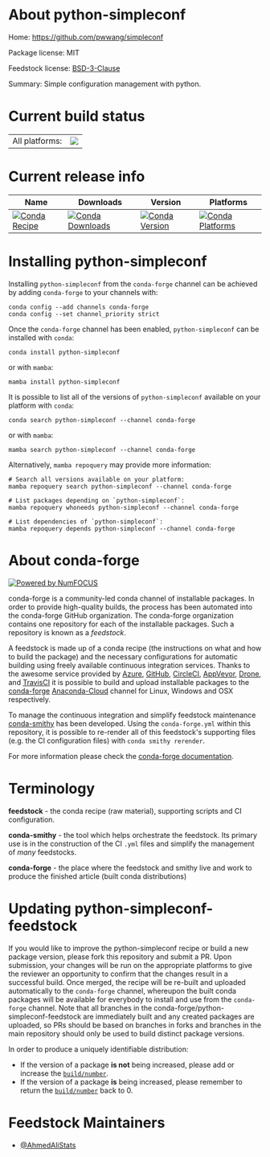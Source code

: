About python-simpleconf
=======================

Home: https://github.com/pwwang/simpleconf

Package license: MIT

Feedstock license: [BSD-3-Clause](https://github.com/conda-forge/python-simpleconf-feedstock/blob/main/LICENSE.txt)

Summary: Simple configuration management with python.

Current build status
====================


<table><tr><td>All platforms:</td>
    <td>
      <a href="https://dev.azure.com/conda-forge/feedstock-builds/_build/latest?definitionId=16204&branchName=main">
        <img src="https://dev.azure.com/conda-forge/feedstock-builds/_apis/build/status/python-simpleconf-feedstock?branchName=main">
      </a>
    </td>
  </tr>
</table>

Current release info
====================

| Name | Downloads | Version | Platforms |
| --- | --- | --- | --- |
| [![Conda Recipe](https://img.shields.io/badge/recipe-python--simpleconf-green.svg)](https://anaconda.org/conda-forge/python-simpleconf) | [![Conda Downloads](https://img.shields.io/conda/dn/conda-forge/python-simpleconf.svg)](https://anaconda.org/conda-forge/python-simpleconf) | [![Conda Version](https://img.shields.io/conda/vn/conda-forge/python-simpleconf.svg)](https://anaconda.org/conda-forge/python-simpleconf) | [![Conda Platforms](https://img.shields.io/conda/pn/conda-forge/python-simpleconf.svg)](https://anaconda.org/conda-forge/python-simpleconf) |

Installing python-simpleconf
============================

Installing `python-simpleconf` from the `conda-forge` channel can be achieved by adding `conda-forge` to your channels with:

```
conda config --add channels conda-forge
conda config --set channel_priority strict
```

Once the `conda-forge` channel has been enabled, `python-simpleconf` can be installed with `conda`:

```
conda install python-simpleconf
```

or with `mamba`:

```
mamba install python-simpleconf
```

It is possible to list all of the versions of `python-simpleconf` available on your platform with `conda`:

```
conda search python-simpleconf --channel conda-forge
```

or with `mamba`:

```
mamba search python-simpleconf --channel conda-forge
```

Alternatively, `mamba repoquery` may provide more information:

```
# Search all versions available on your platform:
mamba repoquery search python-simpleconf --channel conda-forge

# List packages depending on `python-simpleconf`:
mamba repoquery whoneeds python-simpleconf --channel conda-forge

# List dependencies of `python-simpleconf`:
mamba repoquery depends python-simpleconf --channel conda-forge
```


About conda-forge
=================

[![Powered by
NumFOCUS](https://img.shields.io/badge/powered%20by-NumFOCUS-orange.svg?style=flat&colorA=E1523D&colorB=007D8A)](https://numfocus.org)

conda-forge is a community-led conda channel of installable packages.
In order to provide high-quality builds, the process has been automated into the
conda-forge GitHub organization. The conda-forge organization contains one repository
for each of the installable packages. Such a repository is known as a *feedstock*.

A feedstock is made up of a conda recipe (the instructions on what and how to build
the package) and the necessary configurations for automatic building using freely
available continuous integration services. Thanks to the awesome service provided by
[Azure](https://azure.microsoft.com/en-us/services/devops/), [GitHub](https://github.com/),
[CircleCI](https://circleci.com/), [AppVeyor](https://www.appveyor.com/),
[Drone](https://cloud.drone.io/welcome), and [TravisCI](https://travis-ci.com/)
it is possible to build and upload installable packages to the
[conda-forge](https://anaconda.org/conda-forge) [Anaconda-Cloud](https://anaconda.org/)
channel for Linux, Windows and OSX respectively.

To manage the continuous integration and simplify feedstock maintenance
[conda-smithy](https://github.com/conda-forge/conda-smithy) has been developed.
Using the ``conda-forge.yml`` within this repository, it is possible to re-render all of
this feedstock's supporting files (e.g. the CI configuration files) with ``conda smithy rerender``.

For more information please check the [conda-forge documentation](https://conda-forge.org/docs/).

Terminology
===========

**feedstock** - the conda recipe (raw material), supporting scripts and CI configuration.

**conda-smithy** - the tool which helps orchestrate the feedstock.
                   Its primary use is in the construction of the CI ``.yml`` files
                   and simplify the management of *many* feedstocks.

**conda-forge** - the place where the feedstock and smithy live and work to
                  produce the finished article (built conda distributions)


Updating python-simpleconf-feedstock
====================================

If you would like to improve the python-simpleconf recipe or build a new
package version, please fork this repository and submit a PR. Upon submission,
your changes will be run on the appropriate platforms to give the reviewer an
opportunity to confirm that the changes result in a successful build. Once
merged, the recipe will be re-built and uploaded automatically to the
`conda-forge` channel, whereupon the built conda packages will be available for
everybody to install and use from the `conda-forge` channel.
Note that all branches in the conda-forge/python-simpleconf-feedstock are
immediately built and any created packages are uploaded, so PRs should be based
on branches in forks and branches in the main repository should only be used to
build distinct package versions.

In order to produce a uniquely identifiable distribution:
 * If the version of a package **is not** being increased, please add or increase
   the [``build/number``](https://docs.conda.io/projects/conda-build/en/latest/resources/define-metadata.html#build-number-and-string).
 * If the version of a package **is** being increased, please remember to return
   the [``build/number``](https://docs.conda.io/projects/conda-build/en/latest/resources/define-metadata.html#build-number-and-string)
   back to 0.

Feedstock Maintainers
=====================

* [@AhmedAliStats](https://github.com/AhmedAliStats/)

